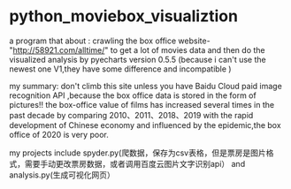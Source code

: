 # python_moviebox_visualiztion
a program that about : crawling  the box office website-"http://58921.com/alltime/" to get a lot of movies data and then do the visualized analysis  by pyecharts version 0.5.5 (because i can't use the newest one V1,they have some difference and incompatible )

my summary:
don't climb this site unless you have Baidu Cloud paid image recognition API ,because the box office data is stored in the form of pictures!! the box-office value of films has increased several times in the past decade by comparing 2010、2011、2018、2019 with the rapid development of Chinese economy and influenced by the epidemic,the box office of 2020 is very poor.


my projects include spyder.py(爬数据，保存为csv表格，但是票房是图片格式，需要手动更改票房数据，或者调用百度云图片文字识别api） and analysis.py(生成可视化网页）
